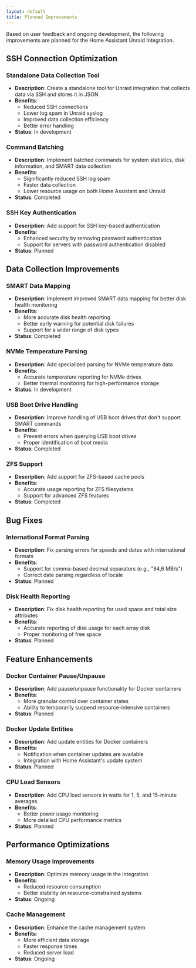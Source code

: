 ```yaml
---
layout: default
title: Planned Improvements
---
```


Based on user feedback and ongoing development, the following improvements are planned for the Home Assistant Unraid Integration.

## SSH Connection Optimization

### Standalone Data Collection Tool

- **Description**: Create a standalone tool for Unraid integration that collects data via SSH and stores it in JSON
- **Benefits**:
  - Reduced SSH connections
  - Lower log spam in Unraid syslog
  - Improved data collection efficiency
  - Better error handling
- **Status**: In development

### Command Batching

- **Description**: Implement batched commands for system statistics, disk information, and SMART data collection
- **Benefits**:
  - Significantly reduced SSH log spam
  - Faster data collection
  - Lower resource usage on both Home Assistant and Unraid
- **Status**: Completed

### SSH Key Authentication

- **Description**: Add support for SSH key-based authentication
- **Benefits**:
  - Enhanced security by removing password authentication
  - Support for servers with password authentication disabled
- **Status**: Planned

## Data Collection Improvements

### SMART Data Mapping

- **Description**: Implement improved SMART data mapping for better disk health monitoring
- **Benefits**:
  - More accurate disk health reporting
  - Better early warning for potential disk failures
  - Support for a wider range of disk types
- **Status**: Completed

### NVMe Temperature Parsing

- **Description**: Add specialized parsing for NVMe temperature data
- **Benefits**:
  - Accurate temperature reporting for NVMe drives
  - Better thermal monitoring for high-performance storage
- **Status**: In development

### USB Boot Drive Handling

- **Description**: Improve handling of USB boot drives that don't support SMART commands
- **Benefits**:
  - Prevent errors when querying USB boot drives
  - Proper identification of boot media
- **Status**: Completed

### ZFS Support

- **Description**: Add support for ZFS-based cache pools
- **Benefits**:
  - Accurate usage reporting for ZFS filesystems
  - Support for advanced ZFS features
- **Status**: Completed

## Bug Fixes

### International Format Parsing

- **Description**: Fix parsing errors for speeds and dates with international formats
- **Benefits**:
  - Support for comma-based decimal separators (e.g., "84,6 MB/s")
  - Correct date parsing regardless of locale
- **Status**: Planned

### Disk Health Reporting

- **Description**: Fix disk health reporting for used space and total size attributes
- **Benefits**:
  - Accurate reporting of disk usage for each array disk
  - Proper monitoring of free space
- **Status**: Planned

## Feature Enhancements

### Docker Container Pause/Unpause

- **Description**: Add pause/unpause functionality for Docker containers
- **Benefits**:
  - More granular control over container states
  - Ability to temporarily suspend resource-intensive containers
- **Status**: Planned

### Docker Update Entities

- **Description**: Add update entities for Docker containers
- **Benefits**:
  - Notification when container updates are available
  - Integration with Home Assistant's update system
- **Status**: Planned

### CPU Load Sensors

- **Description**: Add CPU load sensors in watts for 1, 5, and 15-minute averages
- **Benefits**:
  - Better power usage monitoring
  - More detailed CPU performance metrics
- **Status**: Planned

## Performance Optimizations

### Memory Usage Improvements

- **Description**: Optimize memory usage in the integration
- **Benefits**:
  - Reduced resource consumption
  - Better stability on resource-constrained systems
- **Status**: Ongoing

### Cache Management

- **Description**: Enhance the cache management system
- **Benefits**:
  - More efficient data storage
  - Faster response times
  - Reduced server load
- **Status**: Ongoing

